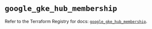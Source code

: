 # `google_gke_hub_membership`

Refer to the Terraform Registry for docs: [`google_gke_hub_membership`](https://registry.terraform.io/providers/hashicorp/google/6.25.0/docs/resources/gke_hub_membership).
